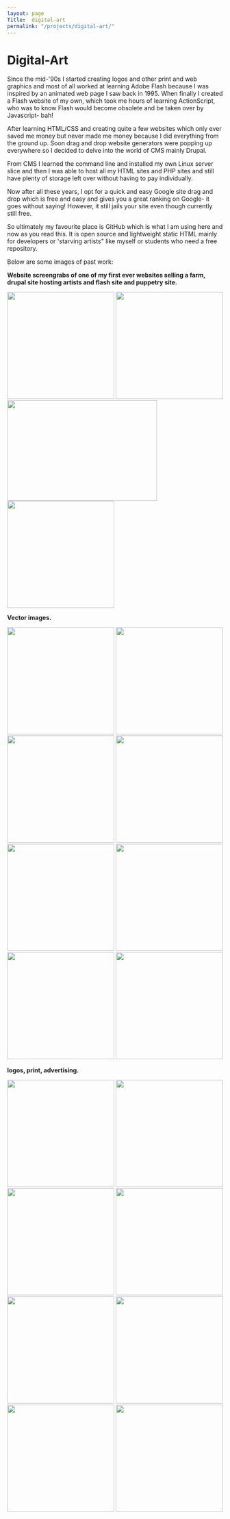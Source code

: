 ```yaml
---
layout: page
Title:  digital-art
permalink: "/projects/digital-art/"
---
```

# Digital-Art
<p>Since the mid-'90s I started creating logos and other print and web graphics and most of all worked at learning Adobe Flash because I was inspired by an animated web page I saw back in 1995.
When finally I created a Flash website of my own, which took me hours of learning ActionScript, who was to know Flash would become obsolete and be taken over by Javascript- bah! </p>
<p>After learning HTML/CSS and creating quite a few websites which only ever saved me money but never made me money because I did everything from the ground up. Soon drag and drop website generators were popping up everywhere so I decided to delve into the world of CMS mainly Drupal.</p> <p> From CMS I learned the command line and installed my own Linux server slice and then I was able to host all my HTML sites and PHP sites and still have plenty of storage left over without having to pay individually.</p>
<p>Now after all these years, I opt for a quick and easy Google site drag and drop which is free and easy and gives you a great ranking on Google- it goes without saying! However, it still jails your site even though currently still free.</p><p> So ultimately my favourite place is GitHub which is what I am using here and now as you read this. It is open source and lightweight static HTML mainly for developers or 'starving artists" like myself or students who need a free repository.</p>

<p>Below are some images of past work:</p>

<p><b> Website screengrabs of one of my first ever websites selling a farm, drupal site hosting artists and flash site and puppetry site.</b></p>

<img src="{{site.baseurl}}/images/digital-art/farm.png" width="250" height="250">
<img src="{{site.baseurl}}/images/digital-art/notabad.jpg" width="250" height="250">
<img src="{{site.baseurl}}/images/digital-art/snake.png" width="350" height="235">
<img src="{{site.baseurl}}/images/digital-art/puppetry.png" width="250" height="250">

<p><b>Vector images.</b></p>

<img src="{{site.baseurl}}/images/digital-art/selwyn.png" width="250" height="250">
<img src="{{site.baseurl}}/images/digital-art/tziporah.png" width="250" height="250">
<img src="{{site.baseurl}}/images/digital-art/sp_bright.jpg" width="250" height="250">
<img src="{{site.baseurl}}/images/digital-art/sp_bpink.png" width="250" height="250">
<img src="{{site.baseurl}}/images/digital-art/keupper.png" width="250" height="250">
<img src="{{site.baseurl}}/images/digital-art/paulina.jpg" width="250" height="250">
<img src="{{site.baseurl}}/images/digital-art/vectors2.png" width="250" height="250">
<img src="{{site.baseurl}}/images/digital-art/sp_orange.png" width="250" height="250">

<p><b>logos, print, advertising.</b></p>
<img src="{{site.baseurl}}/images/digital-art/yabbit.jpg" width="250" height="250">
<img src="{{site.baseurl}}/images/digital-art/mylogo.png" width="250" height="250">
<img src="{{site.baseurl}}/images/digital-art/physio.jpg" width="250" height="250">
<img src="{{site.baseurl}}/images/digital-art/chicks'n'silk.png" width="250" height="250">
<img src="{{site.baseurl}}/images/digital-art/correct2.png" width="250" height="250">
<img src="{{site.baseurl}}/images/digital-art/cart.jpg" width="250" height="250">
<img src="{{site.baseurl}}/images/digital-art/water.jpg" width="250" height="250">
<img src="{{site.baseurl}}/images/digital-art/red.png" width="250" height="250">


